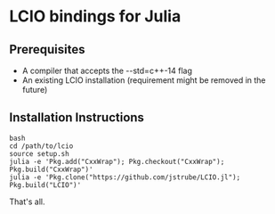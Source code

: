 LCIO bindings for Julia
=======================

Prerequisites
-------------
 - A compiler that accepts the --std=c++-14 flag
 - An existing LCIO installation (requirement might be removed in the future)

Installation Instructions
-------------------------
```
bash
cd /path/to/lcio
source setup.sh
julia -e 'Pkg.add("CxxWrap"); Pkg.checkout("CxxWrap"); Pkg.build("CxxWrap")'
julia -e 'Pkg.clone("https://github.com/jstrube/LCIO.jl"); Pkg.build("LCIO")'
```
That's all. 
